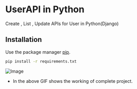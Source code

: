 # UserAPI in Python

Create , List , Update APIs for User in Python(Django)

## Installation

Use the package manager [pip](https://pip.pypa.io/en/stable/).

```bash
pip install -r requirements.txt
```
![Image](https://github.com/Gautamaggrawal/apis/blob/master/python/Webp.net-gifmaker.gif)

- In the above GIF shows the working of complete project.
